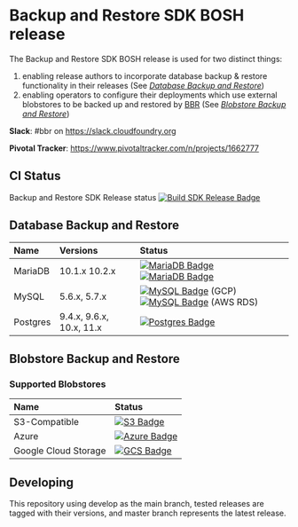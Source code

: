 # Backup and Restore SDK BOSH release

The Backup and Restore SDK BOSH release is used for two distinct things:

1. enabling release authors to incorporate database backup & restore functionality in their releases (See _[Database Backup and Restore](docs/database-backup-restore.md)_)
1. enabling operators to configure their deployments which use external blobstores to be backed up and restored by [BBR](https://github.com/cloudfoundry-incubator/bosh-backup-and-restore) (See _[Blobstore Backup and Restore](docs/blobstore-backup-restore.md)_)

**Slack**: #bbr on https://slack.cloudfoundry.org

**Pivotal Tracker**: https://www.pivotaltracker.com/n/projects/1662777

## CI Status

Backup and Restore SDK Release status [![Build SDK Release Badge](https://backup-and-restore.ci.cf-app.com/api/v1/teams/main/pipelines/backup-and-restore-sdk-release/jobs/create-release/badge)](https://backup-and-restore.ci.cf-app.com/teams/main/pipelines/backup-and-restore-sdk-release)

## Database Backup and Restore

| Name     | Versions                 | Status                                                                                                                                                                                                                                                                             |
|:---------|:-------------------------|:-----------------------------------------------------------------------------------------------------------------------------------------------------------------------------------------------------------------------------------------------------------------------------------|
| MariaDB  | 10.1.x 10.2.x            | [![MariaDB Badge](https://backup-and-restore.ci.cf-app.com/api/v1/teams/main/pipelines/backup-and-restore-sdk-release/jobs/mariadb-system-tests-rds/badge)](https://backup-and-restore.ci.cf-app.com/teams/main/pipelines/backup-and-restore-sdk-release/jobs/mariadb-system-tests-rds)  [![MariaDB Badge](https://backup-and-restore.ci.cf-app.com/api/v1/teams/main/pipelines/backup-and-restore-sdk-release/jobs/mariadb-system-tests/badge)](https://backup-and-restore.ci.cf-app.com/teams/main/pipelines/backup-and-restore-sdk-release/jobs/mariadb-system-tests)        |
| MySQL    | 5.6.x, 5.7.x      | [![MySQL Badge](https://backup-and-restore.ci.cf-app.com/api/v1/teams/main/pipelines/backup-and-restore-sdk-release/jobs/mysql-system-tests-gcp/badge)](https://backup-and-restore.ci.cf-app.com/teams/main/pipelines/backup-and-restore-sdk-release/jobs/mysql-system-tests-gcp) (GCP)  [![MySQL Badge](https://backup-and-restore.ci.cf-app.com/api/v1/teams/main/pipelines/backup-and-restore-sdk-release/jobs/mysql-system-tests-rds/badge)](https://backup-and-restore.ci.cf-app.com/teams/main/pipelines/backup-and-restore-sdk-release/jobs/mysql-system-tests-rds) (AWS RDS)         |
| Postgres | 9.4.x, 9.6.x, 10.x, 11.x | [![Postgres Badge](https://backup-and-restore.ci.cf-app.com/api/v1/teams/main/pipelines/backup-and-restore-sdk-release/jobs/postgres-system-tests/badge)](https://backup-and-restore.ci.cf-app.com/teams/main/pipelines/backup-and-restore-sdk-release/jobs/postgres-system-tests) |

## Blobstore Backup and Restore

### Supported Blobstores

| Name                 | Status                                                                                                                                                                                                                                                                                                          |
|:---------------------|:----------------------------------------------------------------------------------------------------------------------------------------------------------------------------------------------------------------------------------------------------------------------------------------------------------------|
| S3-Compatible        | [![S3 Badge](https://backup-and-restore.ci.cf-app.com/api/v1/teams/main/pipelines/backup-and-restore-sdk-release/jobs/s3-blobstore-backuper-system-tests/badge)](https://backup-and-restore.ci.cf-app.com/teams/main/pipelines/backup-and-restore-sdk-release/jobs/s3-blobstore-backuper-system-tests)          |
| Azure                | [![Azure Badge](https://backup-and-restore.ci.cf-app.com/api/v1/teams/main/pipelines/backup-and-restore-sdk-release/jobs/azure-blobstore-backuper-system-tests/badge)](https://backup-and-restore.ci.cf-app.com/teams/main/pipelines/backup-and-restore-sdk-release/jobs/azure-blobstore-backuper-system-tests) |
| Google Cloud Storage | [![GCS Badge](https://backup-and-restore.ci.cf-app.com/api/v1/teams/main/pipelines/backup-and-restore-sdk-release/jobs/s3-blobstore-backuper-system-tests/badge)](https://backup-and-restore.ci.cf-app.com/teams/main/pipelines/backup-and-restore-sdk-release/jobs/gcs-blobstore-backuper-system-tests)        |

## Developing

This repository using develop as the main branch, tested releases are tagged with their versions, and master branch represents the latest release.
